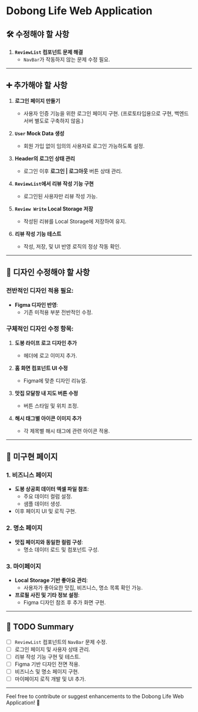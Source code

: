 # Dobong Life Web Application

## 🛠️ 수정해야 할 사항
1. **`ReviewList` 컴포넌트 문제 해결**
   - `NavBar`가 작동하지 않는 문제 수정 필요.

---

## ➕ 추가해야 할 사항
1. **로그인 페이지 만들기**
   - 사용자 인증 기능을 위한 로그인 페이지 구현. (프로토타입용으로 구현, 백엔드 서버 별도로 구축하지 않음.)
   
2. **`User` Mock Data 생성**
   - 회원 가입 없이 임의의 사용자로 로그인 가능하도록 설정.

3. **Header의 로그인 상태 관리**
   - 로그인 이후 **로그인 | 로그아웃** 버튼 상태 관리.

4. **`ReviewList`에서 리뷰 작성 기능 구현**
   - 로그인된 사용자만 리뷰 작성 가능.

5. **`Review Write` Local Storage 저장**
   - 작성된 리뷰를 Local Storage에 저장하여 유지.

6. **리뷰 작성 기능 테스트**
   - 작성, 저장, 및 UI 반영 로직의 정상 작동 확인.

---

## 🎨 디자인 수정해야 할 사항
### 전반적인 디자인 적용 필요:
- **Figma 디자인 반영**:
  - 기존 미적용 부분 전반적인 수정.
  
### 구체적인 디자인 수정 항목:
1. **도봉 라이프 로고 디자인 추가**
   - 헤더에 로고 이미지 추가.
   
2. **홈 화면 컴포넌트 UI 수정**
   - Figma에 맞춘 디자인 리뉴얼.

3. **맛집 모달창 내 지도 버튼 수정**
   - 버튼 스타일 및 위치 조정.

4. **해시 태그별 아이콘 이미지 추가**
   - 각 제목별 해시 태그에 관련 아이콘 적용.

---

## 🚧 미구현 페이지
### 1. **비즈니스 페이지**
   - **도봉 상공회 데이터 엑셀 파일 참조**:
     - 주요 데이터 컬럼 설정.
     - 샘플 데이터 생성.
   - 이후 페이지 UI 및 로직 구현.

### 2. **명소 페이지**
   - **맛집 페이지와 동일한 컬럼 구성**:
     - 명소 데이터 로드 및 컴포넌트 구성.

### 3. **마이페이지**
   - **Local Storage 기반 좋아요 관리**:
     - 사용자가 좋아요한 맛집, 비즈니스, 명소 목록 확인 가능.
   - **프로필 사진 및 기타 정보 설정**:
     - Figma 디자인 참조 후 추가 화면 구현.

---

## 📌 TODO Summary
- [ ] `ReviewList` 컴포넌트의 `NavBar` 문제 수정.
- [ ] 로그인 페이지 및 사용자 상태 관리.
- [ ] 리뷰 작성 기능 구현 및 테스트.
- [ ] Figma 기반 디자인 전면 적용.
- [ ] 비즈니스 및 명소 페이지 구현.
- [ ] 마이페이지 로직 개발 및 UI 추가.

---

Feel free to contribute or suggest enhancements to the Dobong Life Web Application! 🚀

